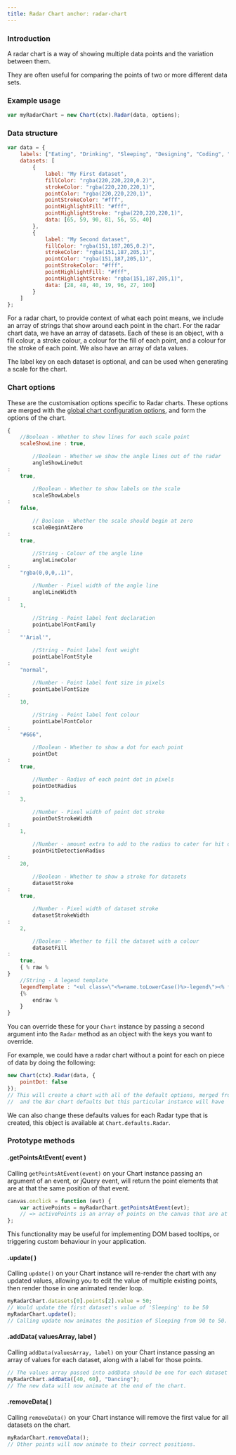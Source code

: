 ```yaml
---
title: Radar Chart anchor: radar-chart
---
```


### Introduction

A radar chart is a way of showing multiple data points and the variation between them.

They are often useful for comparing the points of two or more different data sets.

<div class="canvas-holder">
	<canvas width="250" height="125"></canvas>
</div>

### Example usage

```javascript
var myRadarChart = new Chart(ctx).Radar(data, options);
```

### Data structure

```javascript
var data = {
    labels: ["Eating", "Drinking", "Sleeping", "Designing", "Coding", "Cycling", "Running"],
    datasets: [
        {
            label: "My First dataset",
            fillColor: "rgba(220,220,220,0.2)",
            strokeColor: "rgba(220,220,220,1)",
            pointColor: "rgba(220,220,220,1)",
            pointStrokeColor: "#fff",
            pointHighlightFill: "#fff",
            pointHighlightStroke: "rgba(220,220,220,1)",
            data: [65, 59, 90, 81, 56, 55, 40]
        },
        {
            label: "My Second dataset",
            fillColor: "rgba(151,187,205,0.2)",
            strokeColor: "rgba(151,187,205,1)",
            pointColor: "rgba(151,187,205,1)",
            pointStrokeColor: "#fff",
            pointHighlightFill: "#fff",
            pointHighlightStroke: "rgba(151,187,205,1)",
            data: [28, 48, 40, 19, 96, 27, 100]
        }
    ]
};
```

For a radar chart, to provide context of what each point means, we include an array of strings that show around each
point in the chart. For the radar chart data, we have an array of datasets. Each of these is an object, with a fill
colour, a stroke colour, a colour for the fill of each point, and a colour for the stroke of each point. We also have an
array of data values.

The label key on each dataset is optional, and can be used when generating a scale for the chart.

### Chart options

These are the customisation options specific to Radar charts. These options are merged with
the [global chart configuration options](#getting-started-global-chart-configuration), and form the options of the
chart.

```javascript
{
    //Boolean - Whether to show lines for each scale point
    scaleShowLine : true,

        //Boolean - Whether we show the angle lines out of the radar
        angleShowLineOut
:
    true,

        //Boolean - Whether to show labels on the scale
        scaleShowLabels
:
    false,

        // Boolean - Whether the scale should begin at zero
        scaleBeginAtZero
:
    true,

        //String - Colour of the angle line
        angleLineColor
:
    "rgba(0,0,0,.1)",

        //Number - Pixel width of the angle line
        angleLineWidth
:
    1,

        //String - Point label font declaration
        pointLabelFontFamily
:
    "'Arial'",

        //String - Point label font weight
        pointLabelFontStyle
:
    "normal",

        //Number - Point label font size in pixels
        pointLabelFontSize
:
    10,

        //String - Point label font colour
        pointLabelFontColor
:
    "#666",

        //Boolean - Whether to show a dot for each point
        pointDot
:
    true,

        //Number - Radius of each point dot in pixels
        pointDotRadius
:
    3,

        //Number - Pixel width of point dot stroke
        pointDotStrokeWidth
:
    1,

        //Number - amount extra to add to the radius to cater for hit detection outside the drawn point
        pointHitDetectionRadius
:
    20,

        //Boolean - Whether to show a stroke for datasets
        datasetStroke
:
    true,

        //Number - Pixel width of dataset stroke
        datasetStrokeWidth
:
    2,

        //Boolean - Whether to fill the dataset with a colour
        datasetFill
:
    true,
    { % raw %
}
    //String - A legend template
    legendTemplate : "<ul class=\"<%=name.toLowerCase()%>-legend\"><% for (var i=0; i<datasets.length; i++){%><li><span style=\"background-color:<%=datasets[i].strokeColor%>\"></span><%if(datasets[i].label){%><%=datasets[i].label%><%}%></li><%}%></ul>"
    {%
        endraw %
    }
}
```

You can override these for your `Chart` instance by passing a second argument into the `Radar` method as an object with
the keys you want to override.

For example, we could have a radar chart without a point for each on piece of data by doing the following:

```javascript
new Chart(ctx).Radar(data, {
    pointDot: false
});
// This will create a chart with all of the default options, merged from the global config,
//  and the Bar chart defaults but this particular instance will have `pointDot` set to false.
```

We can also change these defaults values for each Radar type that is created, this object is available
at `Chart.defaults.Radar`.

### Prototype methods

#### .getPointsAtEvent( event )

Calling `getPointsAtEvent(event)` on your Chart instance passing an argument of an event, or jQuery event, will return
the point elements that are at that the same position of that event.

```javascript
canvas.onclick = function (evt) {
    var activePoints = myRadarChart.getPointsAtEvent(evt);
    // => activePoints is an array of points on the canvas that are at the same position as the click event.
};
```

This functionality may be useful for implementing DOM based tooltips, or triggering custom behaviour in your
application.

#### .update( )

Calling `update()` on your Chart instance will re-render the chart with any updated values, allowing you to edit the
value of multiple existing points, then render those in one animated render loop.

```javascript
myRadarChart.datasets[0].points[2].value = 50;
// Would update the first dataset's value of 'Sleeping' to be 50
myRadarChart.update();
// Calling update now animates the position of Sleeping from 90 to 50.
```

#### .addData( valuesArray, label )

Calling `addData(valuesArray, label)` on your Chart instance passing an array of values for each dataset, along with a
label for those points.

```javascript
// The values array passed into addData should be one for each dataset in the chart
myRadarChart.addData([40, 60], "Dancing");
// The new data will now animate at the end of the chart.
```

#### .removeData( )

Calling `removeData()` on your Chart instance will remove the first value for all datasets on the chart.

```javascript
myRadarChart.removeData();
// Other points will now animate to their correct positions.
```
